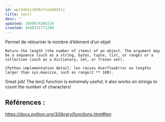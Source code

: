 ```yaml
---
id: wpi54k2ic0t0sfco44443li
title: len()
desc: ''
updated: 1689974386134
created: 1648331771200
---
```


Permet de retourner le nombre d’élément d’un objet

    Return the length (the number of items) of an object. The argument may be a sequence (such as a string, bytes, tuple, list, or range) or a collection (such as a dictionary, set, or frozen set).

    CPython implementation detail: len raises OverflowError on lengths larger than sys.maxsize, such as range(2 ** 100).

Great job! The len() function is extremely useful; it also works on strings to count the number of characters!

## Références :

https://docs.python.org/3/library/functions.html#len
